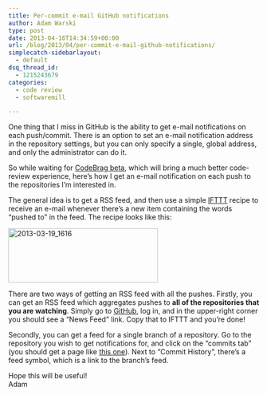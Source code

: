 ```yaml
---
title: Per-commit e-mail GitHub notifications
author: Adam Warski
type: post
date: 2013-04-16T14:34:59+00:00
url: /blog/2013/04/per-commit-e-mail-github-notifications/
simplecatch-sidebarlayout:
  - default
dsq_thread_id:
  - 1215243679
categories:
  - code review
  - softwaremill

---
```

One thing that I miss in GitHub is the ability to get e-mail notifications on each push/commit. There is an option to set an e-mail notification address in the repository settings, but you can only specify a single, global address, and only the administrator can do it.

So while waiting for [CodeBrag beta][1], which will bring a much better code-review experience, here&#8217;s how I get an e-mail notification on each push to the repositories I&#8217;m interested in. 

The general idea is to get a RSS feed, and then use a simple [IFTTT][2] recipe to receive an e-mail whenever there&#8217;s a new item containing the words &#8220;pushed to&#8221; in the feed. The recipe looks like this:

[<img loading="lazy" decoding="async" src="http://www.warski.org/blog/wp-content/uploads/2013/03/2013-03-19_1616-300x109.png" alt="2013-03-19_1616" width="300" height="109" class="aligncenter size-medium wp-image-932" srcset="https://www.warski.org/blog/wp-content/uploads/2013/03/2013-03-19_1616-300x109.png 300w, https://www.warski.org/blog/wp-content/uploads/2013/03/2013-03-19_1616-1024x374.png 1024w, https://www.warski.org/blog/wp-content/uploads/2013/03/2013-03-19_1616-210x76.png 210w, https://www.warski.org/blog/wp-content/uploads/2013/03/2013-03-19_1616.png 1296w" sizes="(max-width: 300px) 100vw, 300px" />][3]

There are two ways of getting an RSS feed with all the pushes. Firstly, you can get an RSS feed which aggregates pushes to **all of the repositories that you are watching**. Simply go to [GitHub][4], log in, and in the upper-right corner you should see a &#8220;News Feed&#8221; link. Copy that to IFTTT and you&#8217;re done!

Secondly, you can get a feed for a single branch of a repository. Go to the repository you wish to get notifications for, and click on the &#8220;commits tab&#8221; (you should get a page like [this one][5]). Next to &#8220;Commit History&#8221;, there&#8217;s a feed symbol, which is a link to the branch&#8217;s feed.

Hope this will be useful!  
Adam

 [1]: http://www.codebrag.com/
 [2]: https://ifttt.com
 [3]: http://www.warski.org/blog/wp-content/uploads/2013/03/2013-03-19_1616.png
 [4]: https://github.com/
 [5]: https://github.com/adamw/veripacks/commits/master
